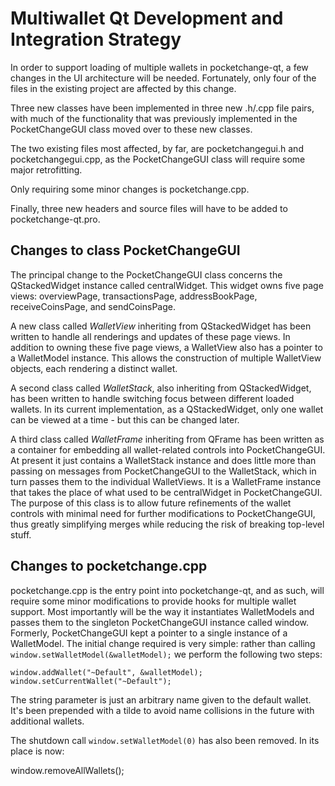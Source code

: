 Multiwallet Qt Development and Integration Strategy
===================================================

In order to support loading of multiple wallets in pocketchange-qt, a few changes in the UI architecture will be needed.
Fortunately, only four of the files in the existing project are affected by this change.

Three new classes have been implemented in three new .h/.cpp file pairs, with much of the functionality that was previously
implemented in the PocketChangeGUI class moved over to these new classes.

The two existing files most affected, by far, are pocketchangegui.h and pocketchangegui.cpp, as the PocketChangeGUI class will require
some major retrofitting.

Only requiring some minor changes is pocketchange.cpp.

Finally, three new headers and source files will have to be added to pocketchange-qt.pro.

Changes to class PocketChangeGUI
---------------------------
The principal change to the PocketChangeGUI class concerns the QStackedWidget instance called centralWidget.
This widget owns five page views: overviewPage, transactionsPage, addressBookPage, receiveCoinsPage, and sendCoinsPage.

A new class called *WalletView* inheriting from QStackedWidget has been written to handle all renderings and updates of
these page views. In addition to owning these five page views, a WalletView also has a pointer to a WalletModel instance.
This allows the construction of multiple WalletView objects, each rendering a distinct wallet.

A second class called *WalletStack*, also inheriting from QStackedWidget, has been written to handle switching focus between
different loaded wallets. In its current implementation, as a QStackedWidget, only one wallet can be viewed at a time -
but this can be changed later.

A third class called *WalletFrame* inheriting from QFrame has been written as a container for embedding all wallet-related
controls into PocketChangeGUI. At present it just contains a WalletStack instance and does little more than passing on messages
from PocketChangeGUI to the WalletStack, which in turn passes them to the individual WalletViews. It is a WalletFrame instance
that takes the place of what used to be centralWidget in PocketChangeGUI. The purpose of this class is to allow future
refinements of the wallet controls with minimal need for further modifications to PocketChangeGUI, thus greatly simplifying
merges while reducing the risk of breaking top-level stuff.

Changes to pocketchange.cpp
----------------------
pocketchange.cpp is the entry point into pocketchange-qt, and as such, will require some minor modifications to provide hooks for
multiple wallet support. Most importantly will be the way it instantiates WalletModels and passes them to the
singleton PocketChangeGUI instance called window. Formerly, PocketChangeGUI kept a pointer to a single instance of a WalletModel.
The initial change required is very simple: rather than calling `window.setWalletModel(&walletModel);` we perform the
following two steps:

	window.addWallet("~Default", &walletModel);
	window.setCurrentWallet("~Default");

The string parameter is just an arbitrary name given to the default wallet. It's been prepended with a tilde to avoid name collisions in the future with additional wallets.

The shutdown call `window.setWalletModel(0)` has also been removed. In its place is now:

window.removeAllWallets();
